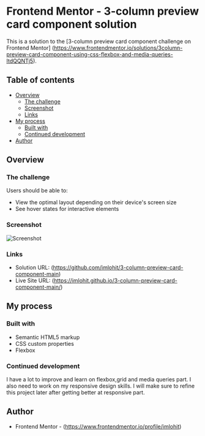 # Frontend Mentor - 3-column preview card component solution

This is a solution to the [3-column preview card component challenge on Frontend Mentor]
(https://www.frontendmentor.io/solutions/3column-preview-card-component-using-css-flexbox-and-media-queries-ItdQQNTj5).

## Table of contents

- [Overview](#overview)
  - [The challenge](#the-challenge)
  - [Screenshot](#screenshot)
  - [Links](#links)
- [My process](#my-process)
  - [Built with](#built-with)
  - [Continued development](#continued-development)
- [Author](#author)


## Overview

### The challenge

Users should be able to:

- View the optimal layout depending on their device's screen size
- See hover states for interactive elements

### Screenshot

![Screenshot](https://user-images.githubusercontent.com/68186256/121175679-f95a2f80-c878-11eb-91a3-07c4f649f648.png)


### Links

- Solution URL: (https://github.com/imlohit/3-column-preview-card-component-main)
- Live Site URL: (https://imlohit.github.io/3-column-preview-card-component-main/)

## My process

### Built with

- Semantic HTML5 markup
- CSS custom properties
- Flexbox

### Continued development

I have a lot to improve and learn on flexbox,grid and media queries part. I also need to work on my responsive design skills. 
I will make sure to refine this project later after getting better at responsive part.

## Author

- Frontend Mentor - (https://www.frontendmentor.io/profile/imlohit)


